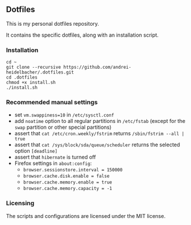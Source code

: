 ## Dotfiles

This is my personal dotfiles repository.

It contains the specific dotfiles, along with an installation script.

### Installation

```
cd ~
git clone --recursive https://github.com/andrei-heidelbacher/.dotfiles.git
cd .dotfiles
chmod +x install.sh
./install.sh
```

### Recommended manual settings

- set `vm.swappiness=10` in `/etc/sysctl.conf`
- add `noatime` option to all regular partitions in `/etc/fstab` (except for the
`swap` partition or other special partitions)
- assert that `cat /etc/cron.weekly/fstrim` returns `/sbin/fstrim --all | true`
- assert that `cat /sys/block/sda/queue/scheduler` returns the selected option
`[deadline]`
- assert that `hibernate` is turned off
- Firefox settings in `about:config`:
  - `browser.sessionstore.interval = 150000`
  - `browser.cache.disk.enable = false`
  - `browser.cache.memory.enable = true`
  - `browser.cache.memory.capacity = -1`

### Licensing

The scripts and configurations are licensed under the MIT license.
